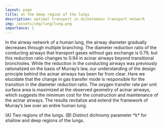 ```yaml
---
layout: page
title: at the deep region of the lungs
description: optimal transport in dichotomous transport network
img: /assets/img/lung/lung.png
importance: 1
---
```


In the airway network of a human lung, the airway diameter gradually decreases through multiple branching. The diameter reduction ratio of the conducting airways that transport gases without gas exchange is 0.79, but this reduction ratio changes to 0.94 in acinar airways beyond transitional bronchioles. While the reduction in the conducting airways was previously rationalized on the basis of Murray’s law, our understanding of the design principle behind the acinar airways has been far from clear. Here we elucidate that the change in gas transfer mode is responsible for the transition in the diameter reduction ratio. The oxygen transfer rate per unit surface area is maximized at the observed geometry of acinar airways, which suggests the minimum cost for the construction and maintenance of the acinar airways. The results revitalize and extend the framework of Murray’s law over an entire human lung.

<!-- 
The code is simple.
Just wrap your images with `<div class="col-sm">` and place them inside `<div class="row">` (read more about the <a href="https://getbootstrap.com/docs/4.4/layout/grid/" target="_blank">Bootstrap Grid</a> system).
To make images responsive, add `img-fluid` class to each; for rounded corners and shadows use `rounded` and `z-depth-1` classes.
Here's the code for the last row of images above: -->

<div class="row justify-content-sm-center">
    <div class="col-sm mt-3 mt-md-0">
        <img class="img-fluid rounded z-depth-1" src="{{ '/assets/img/lung/optimal.png' | relative_url }}" alt="" title="example image"/>
    </div>        
</div>
<div class="caption">
    (A) Two regions of the lungs. (B) Distinct dichnomy parameter *k* for shallow and deep regions of the lungs.
</div>
